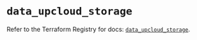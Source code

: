 # `data_upcloud_storage`

Refer to the Terraform Registry for docs: [`data_upcloud_storage`](https://registry.terraform.io/providers/upcloudltd/upcloud/3.3.0/docs/data-sources/storage).

